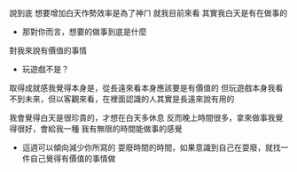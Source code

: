 說到底 想要增加白天作勢效率是為了神ㄇ
就我目前來看 其實我白天是有在做事的

- 那對你而言，想要的做事到底是什麼

對我來說有價值的事情

- 玩遊戲不是？

取得成就感我覺得本身是，從長遠來看本身應該要是有價值的
但玩遊戲本身我看不到未來，但以客觀來看，在裡面認識的人其實是長遠來說有用的

我會覺得白天是很珍貴的，才想在白天多休息
反而晚上時間很多，拿來做事我覺得很好，會給我一種 我有無限的時間能做事的感覺


- 這週可以傾向減少你所寫的 耍廢時間的時間，如果意識到自己在耍廢，就找一件自己覺得有價值的事情做